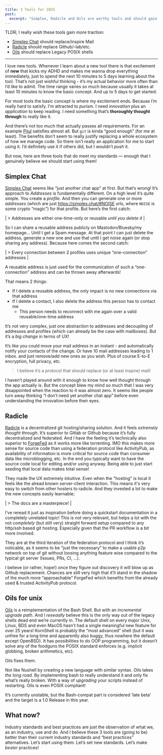 ```yaml
---
title: 3 Tools for 2025
post:
  excerpt: "Simplex, Radicle and Oils are worthy tools and should gain traction!"
---
```


TLDR; I really wish these tools gain more traction:

- [Simplex Chat](https://simplex.chat/) should replace/inspire Mail
- [Radicle](https://radicle.xyz/) should replace Github/-lab/etc.
- [Oils](https://oils.pub/) should replace Legacy POSIX shells

---

I love new tools. Whenever I learn about a new tool there is that excitement of **new** that kicks my ADHD and makes me wanna drop everything immediately, just to spend the next 10 minutes to 5 days learning about the tool.
That’s not just wishful thinking - it’s my actual behavior more often than I’d like to admit.
The time range varies so much because usually it takes at least 10 minutes to know the basic concept. And up to 5 days to get started.

For most tools the basic concept is where my excitement ends. Because I’m really hard to satisfy. I’m attracted to *purism*. I need *innovation* plus an *application* to keep reading. I need something that’s **thoroughly thought through** to really like it.

And there’s not too much that actually passes all requirements.
For an example [Pijul](https://pijul.org/) satisfies almost all. But `git` is kinda “good enough” (for me at least). The benefits don’t seem to really justify replacing a whole ecosystem of how we manage code.
So there isn’t really an application for me to start using it. I’d definitely use it if others did, but I wouldn’t *push* it. 

But now, here are three tools that do meet my standards — enough that I genuinely believe we should start using them!

## Simplex Chat

[Simplex Chat](https://simplex.chat/) seems like “just another chat app” at first. But that’s wrong!
It’s approach to *Addresses* is fundamentally different.
On a high level it’s quite simple. You create a *profile*. And then you can generate one or more *addresses* (which are just https://simplex.chat/#NOISE urls, where `NOISE` is some crypto “magic”) for that profile. But here’s the first catch:

| > Addresses are either one-time-only or reusable *until you delete it* |

So I can share a reusable address publicly on Mastodon/Bluesky/my homepage... Until I get a Spam message. At that point I can just delete the address, generate a new one and use that until I get noise again (or stop sharing any address). Because here comes the second catch:

| > Every connection between 2 profiles uses unique “one-connection” addresses |

A reusable address is just used for the communication of such a “one-connection” address and can be thrown away afterwards!

That means 2 things:
- If I delete a reusable address, the only impact is no new connections via that address
- If I delete a contact, I also delete the address this person has to contact me
  - This person needs to reconnect with me again over a valid reusable/one-time address

It’s not very complex, just one abstraction to addresses and decoupling of addresses and profiles (which can already be the case with mailboxes). But it’s a *big change* in terms of UX!

It’s like you could move your mail address in an instant - and automatically notify your contacts of the change. Or have 10 mail addresses leading to 1 inbox. and just remove/add new ones as you wish.
Plus of course E-to-E encryption, full privacy, etc.

> I believe it’s a protocol that should replace (or at least inspire) mail!

I haven’t played around with it enough to know how well thought through the app actually is. But the concept blew my mind so much that I was very disappointed when the reaction to it was almost zero. It seems like people turn away thinking “I don’t need yet another chat app” before even understanding the innovation before their eyes. 

## Radicle

[Radicle](https://radicle.xyz/) is a decentralized git hosting/sharing solution. And it feels *extremely thought through*. It’s superior to Gitlab or Github because it’s fully decentralized and federated. And I have the feeling it’s technically also superior to [ForgeFed](https://forgefed.org/) as it works more like torrenting. IMO this makes more sense for source code than using a federation protocol like ActivityPub, as availability of information is more critical for source code than consumer data like microblogging, etc. In the end you typically want to have the source code local for editing and/or using anyway. Being able to just start seeding that local data makes total sense!

They made the UX extremely intuitive. Even when the "hosting" is local it feels like the alread known server-client interaction. This means it's very easy to switch from other hosters to radicle. And they invested a lot to make the new concepts easily learnable;

| > The docs are a masterpiece! |

I’ve reread it just as inspiration before doing a quickstart documentation in a completely unrelated topic!
This is not very relevant, but helps a lot with the not *completely* (but still very) straight forward setup compared to any http/ssh based git hosting. Especially given that the PR workflow is a bit more involved.

They are at the third iteration of the federation protocol and I think it’s noticable, as it seems to be “just the necessary” to make a usable p2p network on top of git without loosing anything feature wise compared to the typical git server (Issues, PRs, CI, ...).

I believe (or rather, hope!) once they figure out discovery it will blow up as Github replacement. Chances are still very high that it’ll stand in the shadow of the much more “approachable” ForgeFed which benefits from the already used & trusted ActivityPub protocol.

## Oils for unix

[Oils](https://oils.pub/) is a reimplementation of the Bash Shell. But with an *incremental upgrade path*. And I *reeeaally* believe this is the only way out of the legacy shells dead end we’re currently in. The default shell on every major Unix, Linux, BDS and even MacOS hasn’t had a single meaningful new feature for over 25 years!
KornShell is probably the “most advanced” shell (but it was unfree for a long time and apparently also buggy, thus nowhere the default except OpenBSD). It has possibilities to do OOP programming, but it doesn’t solve any of the foodguns the POSIX standard enforces (e.g. implicit globbing, broken arithmetics, etc).

Oils fixes them.

Not like Nushell by creating a new language with similar syntax. Oils takes *the long road*. By implementing bash to really understand it and only fix what’s really broken. With a way of *upgrading* your scripts instead of restarting. Oils is even POSIX compliant!

It’s currently unstable, but the Bash-compat part is considered ‘late beta’ and the target is a 1.0 Release in this year.

## What now?

Industry standards and best practices are just the observation of what we, as an industry, use and do. And I believe these 3 tools are (going to be) better than their current industry standards and “best practices” alternatives.
Let’s start using them. Let’s set new standards. Let’s make *bester* practices!

